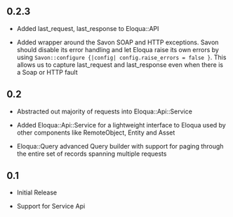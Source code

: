 ## 0.2.3
 - Added last_request, last_response to Eloqua::API

 - Added wrapper around the Savon SOAP and HTTP exceptions.
   Savon should disable its error handling and let Eloqua raise its own
   errors by using `Savon::configure {|config| config.raise_errors =
   false }`. This allows us to capture last_request and last_response
   even when there is a Soap or HTTP fault

## 0.2
 - Abstracted out majority of requests into Eloqua::Api::Service

 - Added Eloqua::Api::Service for a lightweight interface to Eloqua used
	 by other components like RemoteObject, Entity and Asset

 - Eloqua::Query advanced Query builder with support for paging through
	 the entire set of records spanning multiple requests


## 0.1
 - Initial Release

 - Support for Service Api
